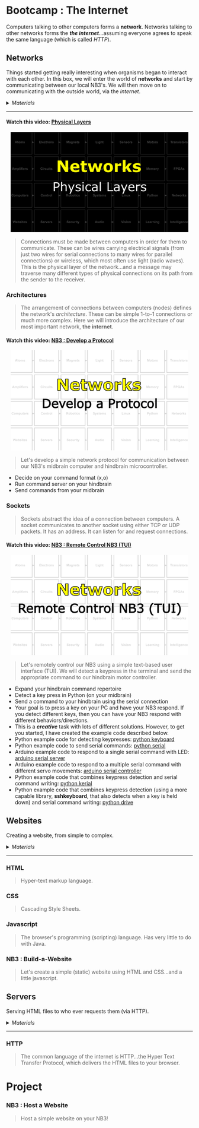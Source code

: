 # Bootcamp : The Internet
Computers talking to other computers forms a **network**. Networks talking to other networks forms the ***the internet***...assuming everyone agrees to speak the same language (which is called *HTTP*).

## Networks
Things started getting really interesting when organisms began to interact with each other. In this box, we will enter the world of **networks** and start by communicating between our local NB3's. We will then move on to communicating with the outside world, via the *internet*.

<details><summary><i>Materials</i></summary><p>

Name|Depth|Description| # |Package|Data|Link|
:-------|:---:|:----------|:-----:|:-:|:--:|:--:|
Cable (MiniUSB-20cm)|01|Short mini-USB to Type-A cable (20 cm)|1|Cables (001)|[-D-](/boxes/networks/)|[-L-](https://www.amazon.co.uk/gp/product/B07FW69HNT)

</p></details><hr>

#### Watch this video: [Physical Layers](https://vimeo.com/1127178041)
<p align="center">
<a href="https://vimeo.com/1127178041" title="Control+Click to watch in new tab"><img src="../../../../boxes/networks/_resources/lessons/thumbnails/Physical-Layers.gif" alt="Physical Layers" width="480"/></a>
</p>

> Connections must be made between computers in order for them to communicate. These can be wires carrying electrical signals (from just two wires for serial connections to many wires for parallel connections) or wireless, which most often use light (radio waves). This is the physical layer of the network...and a message may traverse many different types of physical connections on its path from the sender to the receiver.


### Architectures
> The arrangement of connections between computers (nodes) defines the network's *architecture*. These can be simple 1-to-1 connections or much more complex. Here we will introduce the architecture of our most important network, **the internet**.


#### Watch this video: [NB3 : Develop a Protocol](https://vimeo.com/1042782602)
<p align="center">
<a href="https://vimeo.com/1042782602" title="Control+Click to watch in new tab"><img src="../../../../boxes/networks/_resources/lessons/thumbnails/NB3_Develop-a-Protocol.gif" alt="NB3 : Develop a Protocol" width="480"/></a>
</p>

> Let's develop a simple network protocol for communication between our NB3's midbrain computer and hindbrain microcontroller.

- Decide on your command format (x,o)
- Run command server on your hindbrain
- Send commands from your midbrain

### Sockets
> Sockets abstract the idea of a connection between computers. A socket communicates to another socket using either TCP or UDP packets. It has an address. It can listen for and request connections.


#### Watch this video: [NB3 : Remote Control NB3 (TUI)](https://vimeo.com/1042784651)
<p align="center">
<a href="https://vimeo.com/1042784651" title="Control+Click to watch in new tab"><img src="../../../../boxes/networks/_resources/lessons/thumbnails/NB3_Remote-Control-NB3-TUI.gif" alt="NB3 : Remote Control NB3 (TUI)" width="480"/></a>
</p>

> Let's remotely control our NB3 using a simple text-based user interface (TUI). We will detect a keypress in the terminal and send the appropriate command to our hindbrain motor controller.

- Expand your hindbrain command repertoire
- Detect a key press in Python (on your midbrain)
- Send a command to your hindbrain using the serial connection
- Your goal is to press a key on your PC and have your NB3 respond. If you detect different keys, then you can have your NB3 respond with different behaviors/directions.
- This is a ***creative*** task with lots of different solutions. However, to get you started, I have created the example code described below.
- Python example code for detecting keypresses: [python keyboard](/boxes/networks/remote-NB3/python/keyboard/keyboard.py)
- Python example code to send serial commands: [python serial](/boxes/networks/serial_protocol/python/serial_blink/serial_blink.py)
- Arduino example code to respond to a single serial command with LED: [arduino serial server](/boxes/networks/serial_protocol/arduino/serial_server/serial_server.ino)
- Arduino example code to respond to a multiple serial command with different servo movements: [arduino serial controller](/boxes/networks/remote-NB3/arduino/serial_controller/serial_controller.ino)
- Python example code that combines keypress detection and serial command writing: [python kerial](/boxes/networks/remote-NB3/python/kerial/kerial.py)
- Python example code that combines keypress detection (using a more capable library, **sshkeyboard**, that also detects when a key is held down) and serial command writing: [python drive](/boxes/networks/remote-NB3/python/drive/drive.py)

## Websites
Creating a website, from simple to complex.

<details><summary><i>Materials</i></summary><p>

Name|Depth|Description| # |Package|Data|Link|
:-------|:---:|:----------|:-----:|:-:|:--:|:--:|

</p></details><hr>

### HTML
> Hyper-text markup language.


### CSS
> Cascading Style Sheets.


### Javascript
> The browser's programming (scripting) language. Has very little to do with Java.


### NB3 : Build-a-Website
> Let's create a simple (static) website using HTML and CSS...and a little javascript.


## Servers
Serving HTML files to who ever requests them (via HTTP).

<details><summary><i>Materials</i></summary><p>

Name|Depth|Description| # |Package|Data|Link|
:-------|:---:|:----------|:-----:|:-:|:--:|:--:|

</p></details><hr>

### HTTP
> The common language of the internet is HTTP...the Hyper Text Transfer Protocol, which delivers the HTML files to your browser.


# Project
### NB3 : Host a Website
> Host a simple website on your NB3!


